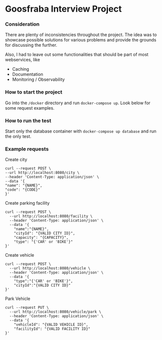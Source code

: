 # Goosfraba Interview Project

### Consideration

There are plenty of inconsistencies throughout the project. The idea was to 
showcase possible solutions for various problems and provide the grounds 
for discussing the further.

Also, I had to leave out some functionalities that should be part of most webservices, like
- Caching
- Documentation
- Monitoring / Observability


### How to start the project

Go into the ``/docker`` directory and run ``docker-compose up``. Look below for some request examples.

### How to run the test

Start only the database container with ``docker-compose up database`` and run the only test.


### Example requests

Create city
```
curl --request POST \
--url http://localhost:8080/city \
--header 'Content-Type: application/json' \
--data '{
"name": "{NAME}",
"code": "{CODE}"
}'
```

Create parking facility
```
curl --request POST \
  --url http://localhost:8080/facility \
  --header 'Content-Type: application/json' \
  --data '{
	"name":"{NAME}",
	"cityId": "{VALID CITY ID}",
	"capacity": "{CAPACITY}",
	"type": "{'CAR' or 'BIKE'}"
}'
```

Create vehicle
```
curl --request POST \
  --url http://localhost:8080/vehicle \
  --header 'Content-Type: application/json' \
  --data '{
	"type":"{'CAR' or 'BIKE'}",
	"cityId":"{VALID CITY ID}"
}'
```

Park Vehicle

```
curl --request PUT \
  --url http://localhost:8080/vehicle/park \
  --header 'Content-Type: application/json' \
  --data '{
	"vehicleId": "{VALID VEHICLE ID}",
	"facilityId": "{VALID FACILITY ID}"
}'
```
